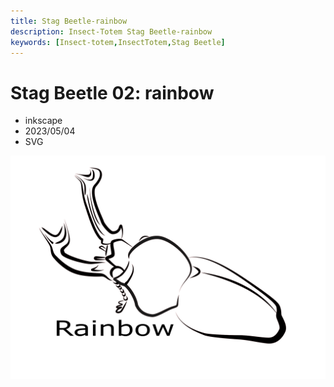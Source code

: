 ```yaml
---
title: Stag Beetle-rainbow
description: Insect-Totem Stag Beetle-rainbow
keywords: [Insect-totem,InsectTotem,Stag Beetle]
---
```


# Stag Beetle 02: rainbow

* inkscape
* 2023/05/04
* SVG

![Insect Totem](/img/svg/insect-totem-tw-stag-rainbow.svg "insect-totem-tw-stag-rainbow.svg")